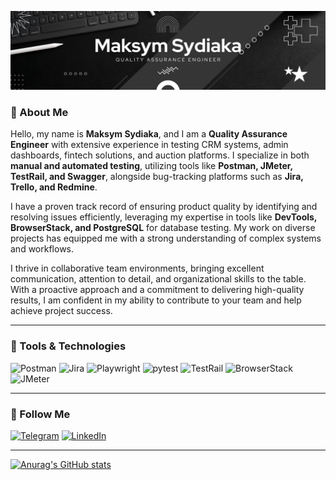 [![Header](https://github.com/Sydiaka32/Sydiaka32/blob/main/assets/Maksym%20Sydiaka.png)](https://www.linkedin.com/in/maksym-sydiaka-25985424a/)

### 👋 About Me  
Hello, my name is **Maksym Sydiaka**, and I am a **Quality Assurance Engineer** with extensive experience in testing CRM systems, admin dashboards, fintech solutions, and auction platforms. I specialize in both **manual and automated testing**, utilizing tools like **Postman, JMeter, TestRail, and Swagger**, alongside bug-tracking platforms such as **Jira, Trello, and Redmine**.

I have a proven track record of ensuring product quality by identifying and resolving issues efficiently, leveraging my expertise in tools like **DevTools, BrowserStack, and PostgreSQL** for database testing. My work on diverse projects has equipped me with a strong understanding of complex systems and workflows.

I thrive in collaborative team environments, bringing excellent communication, attention to detail, and organizational skills to the table. With a proactive approach and a commitment to delivering high-quality results, I am confident in my ability to contribute to your team and help achieve project success.

---

### 🧰 Tools & Technologies  
![Postman](https://img.shields.io/badge/-Postman-090909?style=for-the-badge&logo=Postman&logoColor=ff6c37)
![Jira](https://img.shields.io/badge/-Jira-090909?style=for-the-badge&logo=Jira&logoColor=0052cc)
![Playwright](https://img.shields.io/badge/-Playwright-090909?style=for-the-badge&logo=playwright&logoColor=green)
![pytest](https://img.shields.io/badge/-pytest-090909?style=for-the-badge&logo=pytest&logoColor=blue)
![TestRail](https://img.shields.io/badge/-TestRail-090909?style=for-the-badge&logo=data:image/svg+xml;base64,PHN2ZyBmaWxsPSIjZGMzMDI3IiB4bWxucz0iaHR0cDovL3d3dy53My5vcmcvMjAwMC9zdmciIHdpZHRoPSIxMiIgaGVpZ2h0PSIxMiI+PHJlY3Qgd2lkdGg9IjEyIiBoZWlnaHQ9IjEyIiByeD0iMiIvPjwvc3ZnPg==&logoColor=white)
![BrowserStack](https://img.shields.io/badge/-BrowserStack-090909?style=for-the-badge&logo=BrowserStack&logoColor=ffb400)
![JMeter](https://img.shields.io/badge/-JMeter-090909?style=for-the-badge&logo=apachejmeter&logoColor=D22128)

---

### 🔗 Follow Me  
[![Telegram](https://img.shields.io/badge/-Telegram-090909?style=for-the-badge&logo=telegram&logoColor=27A0D9)](https://t.me/Max_Sidyaka)
[![LinkedIn](https://img.shields.io/badge/-LinkedIn-090909?style=for-the-badge&logo=linkedin&logoColor=007BB6)](https://www.linkedin.com/in/maksym-sydiaka-25985424a/)

---

[![Anurag's GitHub stats](https://github-readme-stats.vercel.app/api?username=Sydiaka32&show_icons=true&theme=tokyonight)](https://github.com/anuraghazra/github-readme-stats)
